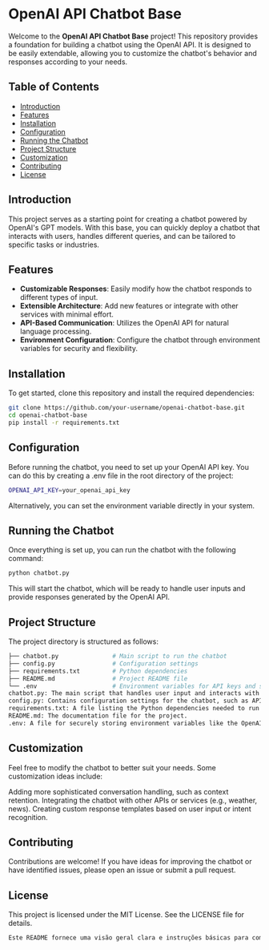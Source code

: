 # OpenAI API Chatbot Base

Welcome to the **OpenAI API Chatbot Base** project! This repository provides a foundation for building a chatbot using the OpenAI API. It is designed to be easily extendable, allowing you to customize the chatbot's behavior and responses according to your needs.

## Table of Contents

- [Introduction](#introduction)
- [Features](#features)
- [Installation](#installation)
- [Configuration](#configuration)
- [Running the Chatbot](#running-the-chatbot)
- [Project Structure](#project-structure)
- [Customization](#customization)
- [Contributing](#contributing)
- [License](#license)

## Introduction

This project serves as a starting point for creating a chatbot powered by OpenAI's GPT models. With this base, you can quickly deploy a chatbot that interacts with users, handles different queries, and can be tailored to specific tasks or industries.

## Features

- **Customizable Responses**: Easily modify how the chatbot responds to different types of input.
- **Extensible Architecture**: Add new features or integrate with other services with minimal effort.
- **API-Based Communication**: Utilizes the OpenAI API for natural language processing.
- **Environment Configuration**: Configure the chatbot through environment variables for security and flexibility.

## Installation

To get started, clone this repository and install the required dependencies:

```bash
git clone https://github.com/your-username/openai-chatbot-base.git
cd openai-chatbot-base
pip install -r requirements.txt
```

## Configuration
Before running the chatbot, you need to set up your OpenAI API key. You can do this by creating a .env file in the root directory of the project:

```bash
OPENAI_API_KEY=your_openai_api_key
```

Alternatively, you can set the environment variable directly in your system.

## Running the Chatbot
Once everything is set up, you can run the chatbot with the following command:

```bash
python chatbot.py
```

This will start the chatbot, which will be ready to handle user inputs and provide responses generated by the OpenAI API.

## Project Structure
The project directory is structured as follows:

```bash
├── chatbot.py               # Main script to run the chatbot
├── config.py                # Configuration settings
├── requirements.txt         # Python dependencies
├── README.md                # Project README file
└── .env                     # Environment variables for API keys and settings
chatbot.py: The main script that handles user input and interacts with the OpenAI API.
config.py: Contains configuration settings for the chatbot, such as API keys and response settings.
requirements.txt: A file listing the Python dependencies needed to run the chatbot.
README.md: The documentation file for the project.
.env: A file for securely storing environment variables like the OpenAI API key.
```

## Customization
Feel free to modify the chatbot to better suit your needs. Some customization ideas include:

Adding more sophisticated conversation handling, such as context retention.
Integrating the chatbot with other APIs or services (e.g., weather, news).
Creating custom response templates based on user input or intent recognition.

## Contributing
Contributions are welcome! If you have ideas for improving the chatbot or have identified issues, please open an issue or submit a pull request.

## License
This project is licensed under the MIT License. See the LICENSE file for details.

```bash
Este README fornece uma visão geral clara e instruções básicas para começar a trabalhar com um chatbot base utilizando a API da OpenAI, além de orientar sobre como personalizar e estender o projeto.
```